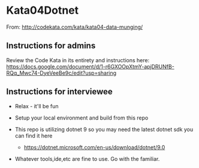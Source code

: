 # Kata04Dotnet
From: http://codekata.com/kata/kata04-data-munging/

## Instructions for admins
Review the Code Kata in its entirety and instructions here:
https://docs.google.com/document/d/1-r6GXOOpXtmY-apjDRUNfB-RQq_Mwc74-DyeVeeBe9c/edit?usp=sharing


## Instructions for interviewee
- Relax - it'll be fun
- Setup your local environment and build from this repo
- This repo is utilizing dotnet 9 so you may need the latest dotnet sdk you can find it here
  - https://dotnet.microsoft.com/en-us/download/dotnet/9.0

- Whatever tools,ide,etc are fine to use. Go with the familiar.